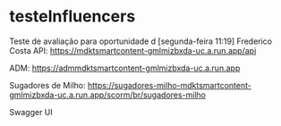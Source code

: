 # testeInfluencers
Teste de avaliação para oportunidade d
[segunda-feira 11:19] Frederico Costa
API:
https://mdktsmartcontent-gmlmizbxda-uc.a.run.app/api
 
 
ADM:
https://admmdktsmartcontent-gmlmizbxda-uc.a.run.app
 
 
Sugadores de Milho:
https://sugadores-milho-mdktsmartcontent-gmlmizbxda-uc.a.run.app/scorm/br/sugadores-milho
 
Swagger UI

